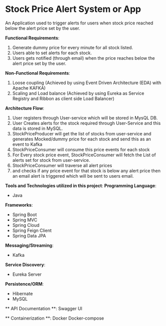 # Stock Price Alert System or App
An Application used to trigger alerts for users when stock price reached below the alert price set by the user.

**Functional Requirements**:
1.  Generate dummy price for every minute for all stock listed.
2.  Users able to set alerts for each stock.
3.  Users gets notified (through email) when the price reaches below the alert price set by the user.

**Non-Functional Requirements**:
1. Loose coupling (Achieved by using Event Driven Architecture (EDA) with Apache KAFKA)
2. Scaling and Load balance (Achieved by using Eureka as Service Registry and Ribbon as client side Load Balancer)


**Architecture Flow**:
1. User registers through User-service which will be stored in MysQL DB.
2. User Creates alerts for the stock required through User-Service and this data is stored in MySQL.
3. StockPriceProducer will get the list of stocks from user-service and generates Mocked/dummy price for each stock and send this as an event to Kafka
5. StockPriceConsumer will consume this price events for each stock
6. For Every stock price event, StockPriceConsumer will fetch the List of alerts set for stock from user-service.
7. StockPriceConsumer will traverse all alert prices
8. and checks if any price event for that stock is below any alert price then an email alert is triggered which will be sent to users email.

**Tools and Technologies utilized in this project**:
**Programming Language**:
- Java

**Frameworks**:
- Spring Boot
- Spring MVC
- Spring Cloud
- Spring Feign Client
- Spring Data JPA

**Messaging/Streaming**:
- Kafka

**Service Discovery**:
- Eureka Server

**Persistence/ORM**:
- Hibernate
- MySQL

** API Documentation **:
Swagger UI

** Containerization **:
Docker
Docker-compose
